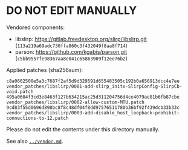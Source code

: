 # DO NOT EDIT MANUALLY

Vendored components:
* libslirp: https://gitlab.freedesktop.org/slirp/libslirp.git (`113a219a69adc730ffa860c3f432049f8aa8f714`)
* parson: https://github.com/kgabis/parson.git (`c5bb9557fe98367aa8e041c65863909f12ee76b2`)

Applied patches (sha256sum):
```
c8a0602500e5a3c7687f2af5d9d329591d655483505c192b0a656913dcc4e7ee  vendor_patches/libslirp/0001-add-slirp_initx-SlirpConfig-SlirpCb-void.patch
495a0604f3cd3e8463f127b634215ac25d311204756d4ce4079ae81b6fb87cbe  vendor_patches/libslirp/0002-allow-custom-MTU.patch
9cd83f55d0696d898bc8f8c48df04f8dd97576511780b36bf92f439dcb33b33c  vendor_patches/libslirp/0003-add-disable_host_loopback-prohibit-connections-to-12.patch
```

Please do not edit the contents under this directory manually.

See also [`../vendor.md`](../vendor.md).
